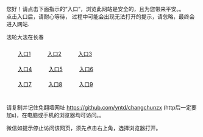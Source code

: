 您好！请点击下面指示的“入口”，浏览此网站是安全的，且为您带来平安。。 <br/>
点击入口后，请耐心等待， 过程中可能会出现无法打开的提示，请忽略，最终会进入网站. </br>

法轮大法在长春<br/>
<div style="padding:10px"><a style="margin:20px" target="_blank" href="https://dek6pd57lea1w.cloudfront.net/2Qpsp?kdobywt" id="ccLink1" rel="nofollow">入口1</a> <a target="_blank" style="margin:20px" href="https://d6jjx0h1oep0h.cloudfront.net/2Qpsp?wupndgrv" id="ccLink2" rel="nofollow">入口2</a> <a style="margin:20px" target="_blank" href="https://d2gpcn5hz2994j.cloudfront.net/2Qpsp?yptqcy" id="ccLink3" rel="nofollow">入口3</a></div>

<div style="padding:10px" ><a style="margin:20px" target="_blank" href="https://dek6pd57lea1w.cloudfront.net/2Qpsp?kdobywt" id="ccLink4" rel="nofollow">入口4</a> <a style="margin:20px" href="https://d6jjx0h1oep0h.cloudfront.net/2Qpsp?wupndgrv" target="_blank" id="ccLink5" rel="nofollow">入口5</a> <a style="margin:20px" href="https://d2gpcn5hz2994j.cloudfront.net/2Qpsp?yptqcy" target="_blank" id="ccLink6" rel="nofollow">入口6</a></div>

<div style="padding:10px"><a style="margin:20px" target="_blank" href="https://dek6pd57lea1w.cloudfront.net/2Qpsp?kdobywt" id="ccLink7" rel="nofollow">入口7</a> <a style="margin:20px" href="https://d6jjx0h1oep0h.cloudfront.net/2Qpsp?wupndgrv" target="_blank" id="ccLink8" rel="nofollow">入口8</a> <a style="margin:20px" target="_blank" href="https://d2gpcn5hz2994j.cloudfront.net/2Qpsp?yptqcy" id="ccLink9" rel="nofollow">入口9</a></div>

<br/>



请复制并记住免翻墙网址 https://github.com/yntd/changchunzx (http后一定要加s)，在电脑或手机的浏览器均可访问。。<br/>

微信如提示停止访问该网页，须先点击右上角，选择浏览器打开。
